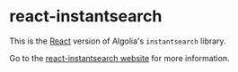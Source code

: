 # react-instantsearch

This is the [React](https://facebook.github.io/react/) version of
Algolia's `instantsearch` library.

Go to the [react-instantsearch website](https://community.algolia.com/instantsearch.js/react/) for more information.
